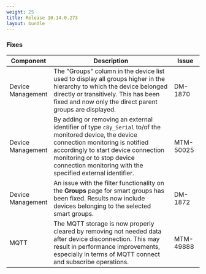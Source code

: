 ```yaml
---
weight: 25
title: Release 10.14.0.273
layout: bundle
---
```


<!--10.14.0.269 - 10.14.0.273-->

### Fixes

<div><table ><colgroup>
<col style="width: 15%;"><col style="width: 70%;"><col style="width: 15%;"></colgroup>
<thead><tr>
<th>
Component</th>
<th>
Description</th>
<th>
Issue</th>
</tr>
</thead><tbody>

<tr>
<td>Device Management</td>
<td>The "Groups" column in the device list used to display all groups higher in the hierarchy to which the device belonged directly or transitively. This has been fixed and now only the direct parent groups are displayed.</td>
<td>DM-1870</td>
</tr>

<tr>
<td>Device Management</td>
<td>By adding or removing an external identifier of type <code>c8y_Serial</code> to/of the monitored device, the device connection monitoring is notified accordingly to start device connection monitoring or to stop device connection monitoring with the specified external identifier.</td>
<td>MTM-50025</td>
</tr>

<tr>
<td>Device Management</td>
<td>An issue with the filter functionality on the <b>Groups</b> page for smart groups has been fixed. Results now include devices belonging to the selected smart groups.</td>
<td>DM-1872</td>
</tr>

<tr>
<td>MQTT</td>
<td>The MQTT storage is now properly cleared by removing not needed data after device disconnection. This may result in performance improvements, especially in terms of MQTT connect and subscribe operations.</td>
<td>MTM-49888</td>
</tr>

</tbody></table></div>
